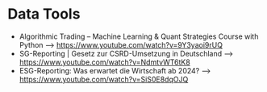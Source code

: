 # Data Tools

- Algorithmic Trading – Machine Learning & Quant Strategies Course with Python --> https://www.youtube.com/watch?v=9Y3yaoi9rUQ
- SG-Reporting | Gesetz zur CSRD-Umsetzung in Deutschland --> https://www.youtube.com/watch?v=NdmtvWT6tK8
- ESG-Reporting: Was erwartet die Wirtschaft ab 2024? --> https://www.youtube.com/watch?v=SiS0E8dqOJQ